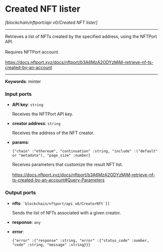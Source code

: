 # Created NFT lister

_[blockchain/nftport/api v0/Created NFT lister]_

---

Retrieves a list of NFTs created by the specified address, using the NFTPort API.<br>
<br>
Requires NFTPort account.<br>
<br>
https://docs.nftport.xyz/docs/nftport/b3A6MzA2ODYzMjM-retrieve-nf-ts-created-by-an-account<br>

---

__Keywords__: minter

### Input ports

* __API key__: ` string `

    Receives the NFTPort API key.<br>


* __creator address__: ` string `

    Receives the address of the NFT creator.<br>


* __params__: 
    ```
    {"chain" :"ethereum", "continuation" :string, "include" :("default" or "metadata"), "page_size" :number}
    ```

    Receives parameters that customize the result NFT list.<br>
    <br>
    https://docs.nftport.xyz/docs/nftport/b3A6MzA2ODYzMjM-retrieve-nf-ts-created-by-an-account#Query-Parameters<br>

### Output ports

* __nfts__: `` `blockchain/nftport/api v0/CreatorNft`[] ``

    Sends the list of NFTs associated with a given creator.<br>


* __response__: ` any `


* __error__: 
    ```
    {"error" :{"response" :string, "error" :{"status_code" :number, "code" :string, "message" :string}}}
    ```

